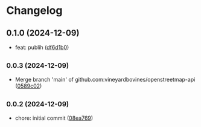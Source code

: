 # Changelog

## 0.1.0 (2024-12-09)

* feat: publih ([df6d1b0](https://github.com/vineyardbovines/openstreetmap-api/commit/df6d1b0))

## <small>0.0.3 (2024-12-09)</small>

* Merge branch 'main' of github.com:vineyardbovines/openstreetmap-api ([0589c02](https://github.com/vineyardbovines/openstreetmap-api/commit/0589c02))

## <small>0.0.2 (2024-12-09)</small>

* chore: initial commit ([08ea769](https://github.com/vineyardbovines/openstreetmap-api/commit/08ea769))
